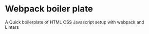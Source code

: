 # Webpack boiler plate

A Quick boilerplate of HTML CSS Javascript setup with webpack and Linters


